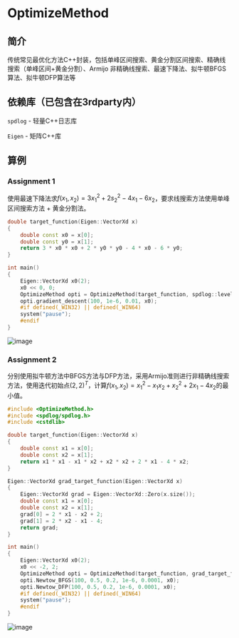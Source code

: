 # OptimizeMethod

## 简介
传统常见最优化方法C++封装，包括单峰区间搜索、黄金分割区间搜索、精确线搜索（单峰区间+黄金分割）、Armijo 非精确线搜索、最速下降法、拟牛顿BFGS算法、拟牛顿DFP算法等

## 依赖库（已包含在3rdparty内）

`spdlog` - 轻量C++日志库

`Eigen` - 矩阵C++库

## 算例
### Assignment 1
使用最速下降法求$f(x_1, x_2) = 3 x_1^2 + 2s_2^2 - 4 x_1 - 6x_2$，要求线搜索方法使用单峰区间搜索方法 + 黄金分割法。

```C++
double target_function(Eigen::VectorXd x)
{
    double const x0 = x[0];
    double const y0 = x[1];
    return 3 * x0 * x0 + 2 * y0 * y0 - 4 * x0 - 6 * y0;
}

int main()
{
    Eigen::VectorXd x0(2);
    x0 << 0, 0;
    OptimizeMethod opti = OptimizeMethod(target_function, spdlog::level::debug);
    opti.gradient_descent(100, 1e-6, 0.01, x0);
    #if defined(_WIN32) || defined(_WIN64)
    system("pause");
    #endif
}
```
![image](https://github.com/Lovely-XPP/OptimizeMethod/assets/66028151/48b9c23e-ce7c-4709-bcff-3fcb43da3bd4)


### Assignment 2
分别使用拟牛顿方法中BFGS方法与DFP方法，采用Armijo准则进行非精确线搜索方法，使用迭代初始点$(2,2)^T$，计算$f(x_1, x_2) = x_1^2 - x_1 x_2 + x_2^2 + 2x_1 - 4x_2$的最小值。

```C++
#include <OptimizeMethod.h>
#include <spdlog/spdlog.h>
#include <cstdlib>

double target_function(Eigen::VectorXd x)
{
    double const x1 = x[0];
    double const x2 = x[1];
    return x1 * x1 - x1 * x2 + x2 * x2 + 2 * x1 - 4 * x2;
}

Eigen::VectorXd grad_target_function(Eigen::VectorXd x)
{
    Eigen::VectorXd grad = Eigen::VectorXd::Zero(x.size());
    double const x1 = x[0];
    double const x2 = x[1];
    grad[0] = 2 * x1 - x2 + 2;
    grad[1] = 2 * x2 - x1 - 4;
    return grad;
}

int main()
{
    Eigen::VectorXd x0(2);
    x0 << -2, 2;
    OptimizeMethod opti = OptimizeMethod(target_function, grad_target_function, spdlog::level::debug);
    opti.Newtow_BFGS(100, 0.5, 0.2, 1e-6, 0.0001, x0);
    opti.Newtow_DFP(100, 0.5, 0.2, 1e-6, 0.0001, x0);
    #if defined(_WIN32) || defined(_WIN64)
    system("pause");
    #endif
}

```
![image](https://github.com/Lovely-XPP/OptimizeMethod/assets/66028151/27919044-1ca7-4c00-991a-3f41f3dbe9e1)

